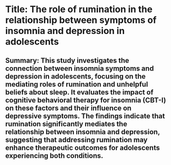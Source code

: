 # Title: The role of rumination in the relationship between symptoms of insomnia and depression in adolescents

## Summary: This study investigates the connection between insomnia symptoms and depression in adolescents, focusing on the mediating roles of rumination and unhelpful beliefs about sleep. It evaluates the impact of cognitive behavioral therapy for insomnia (CBT-I) on these factors and their influence on depressive symptoms. The findings indicate that rumination significantly mediates the relationship between insomnia and depression, suggesting that addressing rumination may enhance therapeutic outcomes for adolescents experiencing both conditions.